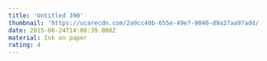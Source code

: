 ```yaml
---
title: 'Untitled 390'
thumbnail: 'https://ucarecdn.com/2a9cc40b-655e-49e7-9040-d9a37aa97add/'
date: 2015-06-24T14:00:39.000Z
material: Ink on paper
rating: 4
---
```

